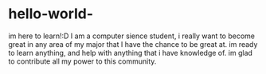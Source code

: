 # hello-world-
im here to learn!:D
I am a computer sience student, i really want to become great in any area of my major that I have the chance to be great at.
im ready to learn anything, and help with anything that i have knowledge of.
im glad to contribute all my power to this community.
